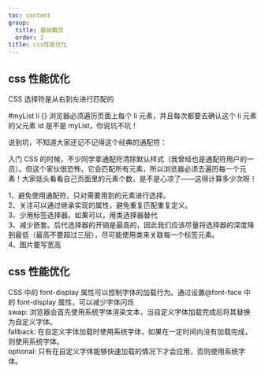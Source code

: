 ```yaml
---
toc: content
group:
  title: 基础概念
  order: 2
title: css性能优化
---
```


## css 性能优化

CSS 选择符是从右到左进行匹配的

#myList li {}
浏览器必须遍历页面上每个 li 元素，并且每次都要去确认这个 li 元素的父元素 id 是不是 myList，你说坑不坑！

说到坑，不知道大家还记不记得这个经典的通配符：

入门 CSS 的时候，不少同学拿通配符清除默认样式（我曾经也是通配符用户的一员）。但这个家伙很恐怖，它会匹配所有元素，所以浏览器必须去遍历每一个元素！大家低头看看自己页面里的元素个数，是不是心凉了——这得计算多少次呀！

1、避免使用通配符，只对需要用到的元素进行选择。  
2、关注可以通过继承实现的属性，避免重复匹配重复定义。  
3、少用标签选择器。如果可以，用类选择器替代  
3、减少嵌套。后代选择器的开销是最高的，因此我们应该尽量将选择器的深度降到最低（最高不要超过三层），尽可能使用类来关联每一个标签元素。  
4、图片要写宽高

## css 性能优化

CSS 中的 font-display 属性可以控制字体的加载行为。通过设置@font-face 中的 font-display 属性，可以减少字体闪烁  
swap: 浏览器会首先使用系统字体渲染文本，当自定义字体加载完成后将其替换为自定义字体。  
fallback: 在自定义字体加载时使用系统字体，如果在一定时间内没有加载完成，则使用系统字体。  
optional: 只有在自定义字体能够快速加载的情况下才会应用，否则使用系统字体。
